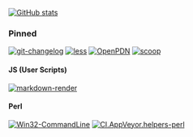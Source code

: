<!-- ref: <https://github.com/anuraghazra/github-readme-stats> -->

[![GitHub stats](https://github-readme-stats.vercel.app/api?username=rivy&show_icons=true)](https://github.com/rivy)

<!-- [![GitHub language stats](https://github-readme-stats.vercel.app/api/top-langs?username=rivy&layout=compact&show_icons=true&hide_border=true)](https://github.com/rivy) -->

<!-- look into WakaTime alternatives: CodeTime (https://app.software.com) and HakaTime (https://github.com/mujx/hakatime) -->
<!-- [![CodeTime stats](https://github-readme-stats.vercel.app/api/wakatime?username=rivy&layout=compact)](https://app.software.com/dashboard/rivy) -->

<!-- [![WakaTime stats](https://github-readme-stats.vercel.app/api/wakatime?username=rivy&layout=default)](https://wakatime.com/@rivy) -->

### Pinned

[![git-changelog](https://github-readme-stats.vercel.app/api/pin/?username=rivy-go&show_owner=true&repo=git-changelog)](https://github.com/rivy-go/git-changelog)
[![less](https://github-readme-stats.vercel.app/api/pin/?username=rivy&show_owner=false&repo=less)](https://github.com/rivy/less)
[![OpenPDN](https://github-readme-stats.vercel.app/api/pin/?username=rivy&show_owner=false&repo=OpenPDN)](https://github.com/rivy/OpenPDN)
[![scoop](https://github-readme-stats.vercel.app/api/pin/?username=rivy&show_owner=false&repo=scoop)](https://github.com/rivy/scoop)

#### JS (User Scripts)

[![markdown-render](https://github-readme-stats.vercel.app/api/pin/?username=rivy&show_owner=false&repo=js-user.markdown-render)](https://github.com/rivy/js-user.markdown-render)

#### Perl

[![Win32-CommandLine](https://github-readme-stats.vercel.app/api/pin/?username=rivy&show_owner=false&repo=perl.Win32-CommandLine)](https://github.com/rivy/perl.Win32-CommandLine)
[![CI.AppVeyor.helpers-perl](https://github-readme-stats.vercel.app/api/pin/?username=rivy&show_owner=false&repo=CI.AppVeyor.helpers-perl)](https://github.com/rivy/CI.AppVeyor.helpers-perl)
